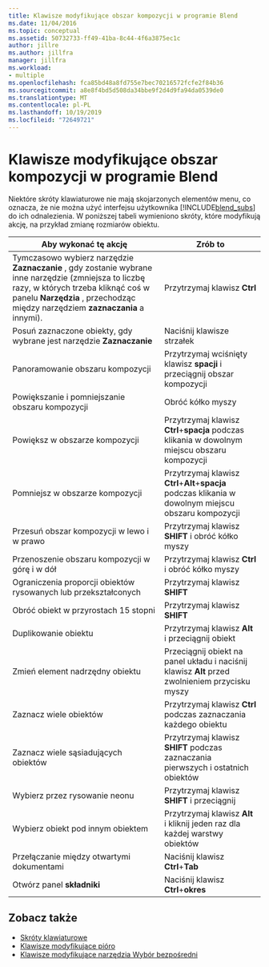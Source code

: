 ```yaml
---
title: Klawisze modyfikujące obszar kompozycji w programie Blend
ms.date: 11/04/2016
ms.topic: conceptual
ms.assetid: 50732733-ff49-41ba-8c44-4f6a3875ec1c
author: jillre
ms.author: jillfra
manager: jillfra
ms.workload:
- multiple
ms.openlocfilehash: fca85bd48a8fd755e7bec70216572fcfe2f84b36
ms.sourcegitcommit: a8e8f4bd5d508da34bbe9f2d4d9fa94da0539de0
ms.translationtype: MT
ms.contentlocale: pl-PL
ms.lasthandoff: 10/19/2019
ms.locfileid: "72649721"
---
```

# <a name="artboard-modifier-keys-in-blend"></a>Klawisze modyfikujące obszar kompozycji w programie Blend
Niektóre skróty klawiaturowe nie mają skojarzonych elementów menu, co oznacza, że nie można użyć interfejsu użytkownika [!INCLUDE[blend_subs](../debugger/includes/blend_subs_md.md)] do ich odnalezienia. W poniższej tabeli wymieniono skróty, które modyfikują akcję, na przykład zmianę rozmiarów obiektu.

|Aby wykonać tę akcję|Zrób to|
| - |-------------|
|Tymczasowo wybierz narzędzie **Zaznaczanie** , gdy zostanie wybrane inne narzędzie (zmniejsza to liczbę razy, w których trzeba kliknąć coś w panelu **Narzędzia** , przechodząc między narzędziem **zaznaczania** a innymi).|Przytrzymaj klawisz **Ctrl**|
|Posuń zaznaczone obiekty, gdy wybrane jest narzędzie **Zaznaczanie**|Naciśnij klawisze strzałek|
|Panoramowanie obszaru kompozycji|Przytrzymaj wciśnięty klawisz **spacji** i przeciągnij obszar kompozycji|
|Powiększanie i pomniejszanie obszaru kompozycji|Obróć kółko myszy|
|Powiększ w obszarze kompozycji|Przytrzymaj klawisz **Ctrl**+**spacja** podczas klikania w dowolnym miejscu obszaru kompozycji|
|Pomniejsz w obszarze kompozycji|Przytrzymaj klawisz **Ctrl**+**Alt**+**spacja** podczas klikania w dowolnym miejscu obszaru kompozycji|
|Przesuń obszar kompozycji w lewo i w prawo|Przytrzymaj klawisz **SHIFT** i obróć kółko myszy|
|Przenoszenie obszaru kompozycji w górę i w dół|Przytrzymaj klawisz **Ctrl** i obróć kółko myszy|
|Ograniczenia proporcji obiektów rysowanych lub przekształconych|Przytrzymaj klawisz **SHIFT**|
|Obróć obiekt w przyrostach 15 stopni|Przytrzymaj klawisz **SHIFT**|
|Duplikowanie obiektu|Przytrzymaj klawisz **Alt** i przeciągnij obiekt|
|Zmień element nadrzędny obiektu|Przeciągnij obiekt na panel układu i naciśnij klawisz **Alt** przed zwolnieniem przycisku myszy|
|Zaznacz wiele obiektów|Przytrzymaj klawisz **Ctrl** podczas zaznaczania każdego obiektu|
|Zaznacz wiele sąsiadujących obiektów|Przytrzymaj klawisz **SHIFT** podczas zaznaczania pierwszych i ostatnich obiektów|
|Wybierz przez rysowanie neonu|Przytrzymaj klawisz **SHIFT** i przeciągnij|
|Wybierz obiekt pod innym obiektem|Przytrzymaj klawisz **Alt** i kliknij jeden raz dla każdej warstwy obiektów|
|Przełączanie między otwartymi dokumentami|Naciśnij klawisz **Ctrl**+**Tab**|
|Otwórz panel **składniki**|Naciśnij klawisz **Ctrl**+**okres**|

## <a name="see-also"></a>Zobacz także

- [Skróty klawiaturowe](../xaml-tools/keyboard-shortcuts-in-blend.md)
- [Klawisze modyfikujące pióro](../xaml-tools/pen-tool-modifier-keys-in-blend.md)
- [Klawisze modyfikujące narzędzia Wybór bezpośredni](../xaml-tools/direct-selection-tool-modifier-keys-in-blend.md)